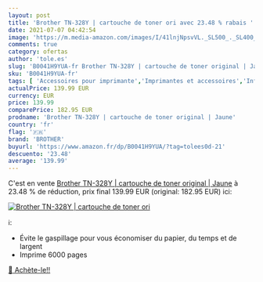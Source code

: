 ```yaml
---
layout: post
title: 'Brother TN-328Y | cartouche de toner ori avec 23.48 % rabais '
date: 2021-07-07 04:42:54
image: 'https://m.media-amazon.com/images/I/41lnjNpsvVL._SL500_._SL400_.jpg'
comments: true
category: ofertas
author: 'tole.es'
slug: 'B0041H9YUA-fr Brother TN-328Y | cartouche de toner original | Jaune'
sku: 'B0041H9YUA-fr'
tags: [ 'Accessoires pour imprimante','Imprimantes et accessoires','Informatique','Toners','brother', ]
actualPrice: 139.99 EUR
currency: EUR
price: 139.99
comparePrice: 182.95 EUR
prodname: 'Brother TN-328Y | cartouche de toner original | Jaune'
country: 'fr'
flag: '🇫🇷'
brand: 'BROTHER'
buyurl: 'https://www.amazon.fr/dp/B0041H9YUA/?tag=tolees0d-21'
descuento: '23.48'
average: '139.99'
---
```


C'est en vente [Brother TN-328Y | cartouche de toner original | Jaune](https://www.amazon.fr/dp/B0041H9YUA/?tag=tolees0d-21)  à  23.48 % de réduction, prix final  139.99 EUR (original: 182.95 EUR) ici:

[![Brother TN-328Y | cartouche de toner ori](https://m.media-amazon.com/images/I/41lnjNpsvVL._SL500_._SL400_.jpg)](https://www.amazon.fr/dp/B0041H9YUA/?tag=tolees0d-21)

ℹ️:

- Évite le gaspillage pour vous économiser du papier, du temps et de largent
- Imprime 6000 pages

[🛒 Achète-le!!](https://www.amazon.fr/dp/B0041H9YUA/?tag=tolees0d-21)
